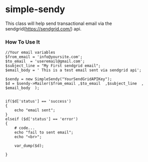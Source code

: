 # simple-sendy

This class will help send transactional email via the sendgrid(https://sendgrid.com/) api.

### How To Use It

	
    
    //Your email variables
    $from_email = 'info@yoursite.com';
	$to_email  = 'useremail@gmail.com';
	$subject_line = "My First sendgrid email";
    $email_body = ' This is a test email sent via sendgrid api';
    
    $sendy = new SimpleSendy("YourSendGridAPIKey");
    $d = $sendy->Mailer($from_email ,$to_email  ,$subject_line  , $email_body  );
    
    
    if($d['status'] == 'success') 
    {
        echo "email sent";
    }
    elseif ($d['status'] == 'error') 
    {
        # code...
        echo "fail to sent email";
        echo "<br>";

        var_dump($d);

    }


    
    
    

